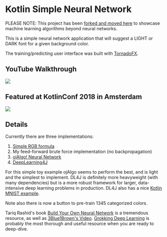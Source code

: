 # Kotlin Simple Neural Network

PLEASE NOTE: This project has been [forked and moved here](https://github.com/thomasnield/kotlin-machine-learning-demos/) to showcase machine learning algorithms beyond neural networks.

This is a simple neural network application that will suggest a LIGHT or DARK font for a given background color.

The training/predicting user interface was built with [TornadoFX](https://github.com/edvin/tornadofx).

## YouTube Walkthrough

[![](https://img.youtube.com/vi/tAioWlhKA90/hqdefault.jpg)](https://www.youtube.com/watch?v=tAioWlhKA90)

## Featured at KotlinConf 2018 in Amsterdam

[![](https://img.youtube.com/vi/-zTqtEcnM7A/hqdefault.jpg)](https://youtu.be/-zTqtEcnM7A)

## Details

Currently there are three implementations: 

1) [Simple RGB formula](https://stackoverflow.com/questions/1855884/determine-font-color-based-on-background-color#1855903) 
2) My feed-forward brute force implementation (no backpropagation)
3) [ojAlgo! Neural Network](http://www.ojalgo.org/)
4) [DeepLearning4J](https://deeplearning4j.org/)

For this simple toy example ojAlgo seems to perform the best, and is light and the simplest to implement. DL4J is definitely more heavyweight (with many dependencies) but is a more robust framework for larger, data-intensive deep learning problems in production. DL4J also has a nice [Kotlin MNIST example](https://github.com/deeplearning4j/dl4j-examples/tree/master/dl4j-examples/src/main/kotlin/org/deeplearning4j/examples/feedforward/mnist). 

Note also there is now a button to pre-train 1345 categorized colors. 

Tariq Rashid's book [Build Your Own Neural Network](https://www.amazon.com/Make-Your-Own-Neural-Network/dp/1530826608/) is a tremendous resource, as well as [3Blue1Brown's Video](https://www.youtube.com/watch?v=aircAruvnKk&list=PLZHQObOWTQDNU6R1_67000Dx_ZCJB-3pi). [Grokking Deep Learning](https://www.manning.com/books/grokking-deep-learning) is probably the most thorough and useful resource when you are ready to deep-dive.



